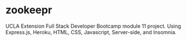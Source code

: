 # zookeepr
UCLA Extension Full Stack Developer Bootcamp module 11 project. Using Express.js, Heroku, HTML, CSS, Javascript, Server-side, and Insomnia. 
